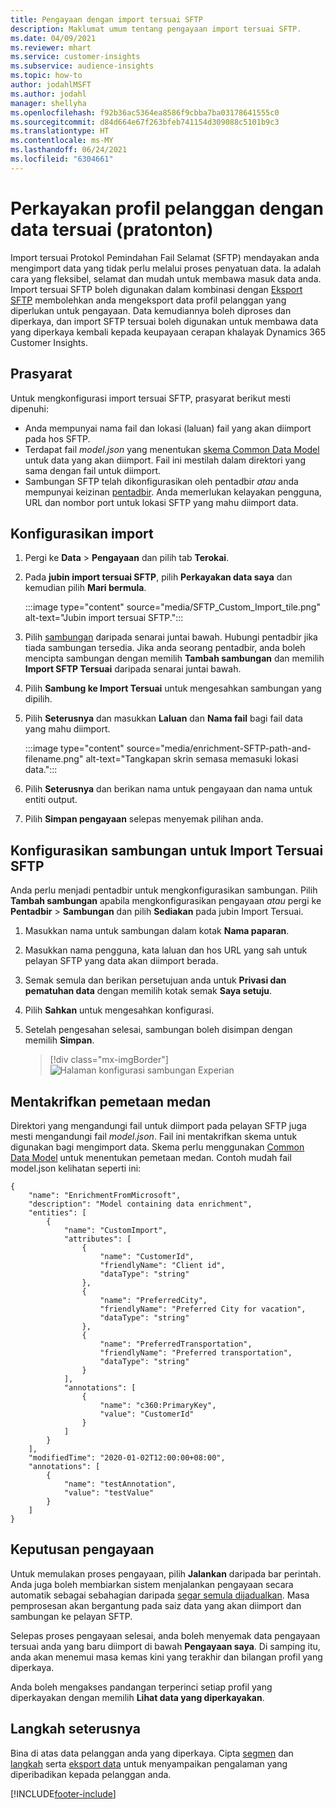 ```yaml
---
title: Pengayaan dengan import tersuai SFTP
description: Maklumat umum tentang pengayaan import tersuai SFTP.
ms.date: 04/09/2021
ms.reviewer: mhart
ms.service: customer-insights
ms.subservice: audience-insights
ms.topic: how-to
author: jodahlMSFT
ms.author: jodahl
manager: shellyha
ms.openlocfilehash: f92b36ac5364ea8586f9cbba7ba03178641555c0
ms.sourcegitcommit: d84d664e67f263bfeb741154d309088c5101b9c3
ms.translationtype: HT
ms.contentlocale: ms-MY
ms.lasthandoff: 06/24/2021
ms.locfileid: "6304661"
---
```

# <a name="enrich-customer-profiles-with-custom-data-preview"></a>Perkayakan profil pelanggan dengan data tersuai (pratonton)

Import tersuai Protokol Pemindahan Fail Selamat (SFTP) mendayakan anda mengimport data yang tidak perlu melalui proses penyatuan data. Ia adalah cara yang fleksibel, selamat dan mudah untuk membawa masuk data anda. Import tersuai SFTP boleh digunakan dalam kombinasi dengan [Eksport SFTP](export-sftp.md) membolehkan anda mengeksport data profil pelanggan yang diperlukan untuk pengayaan. Data kemudiannya boleh diproses dan diperkaya, dan import SFTP tersuai boleh digunakan untuk membawa data yang diperkaya kembali kepada keupayaan cerapan khalayak Dynamics 365 Customer Insights.

## <a name="prerequisites"></a>Prasyarat

Untuk mengkonfigurasi import tersuai SFTP, prasyarat berikut mesti dipenuhi:

- Anda mempunyai nama fail dan lokasi (laluan) fail yang akan diimport pada hos SFTP.
- Terdapat fail *model.json* yang menentukan [skema Common Data Model](/common-data-model/) untuk data yang akan diimport. Fail ini mestilah dalam direktori yang sama dengan fail untuk diimport.
- Sambungan SFTP telah dikonfigurasikan oleh pentadbir *atau* anda mempunyai keizinan [pentadbir](permissions.md#administrator). Anda memerlukan kelayakan pengguna, URL dan nombor port untuk lokasi SFTP yang mahu diimport data.


## <a name="configure-the-import"></a>Konfigurasikan import

1. Pergi ke **Data** > **Pengayaan** dan pilih tab **Terokai**.

1. Pada **jubin import tersuai SFTP**, pilih **Perkayakan data saya** dan kemudian pilih **Mari bermula**.

   :::image type="content" source="media/SFTP_Custom_Import_tile.png" alt-text="Jubin import tersuai SFTP.":::

1. Pilih [sambungan](connections.md) daripada senarai juntai bawah. Hubungi pentadbir jika tiada sambungan tersedia. Jika anda seorang pentadbir, anda boleh mencipta sambungan dengan memilih **Tambah sambungan** dan memilih **Import SFTP Tersuai** daripada senarai juntai bawah.

1. Pilih **Sambung ke Import Tersuai** untuk mengesahkan sambungan yang dipilih.

1.  Pilih **Seterusnya** dan masukkan **Laluan** dan **Nama fail** bagi fail data yang mahu diimport.

    :::image type="content" source="media/enrichment-SFTP-path-and-filename.png" alt-text="Tangkapan skrin semasa memasuki lokasi data.":::

1. Pilih **Seterusnya** dan berikan nama untuk pengayaan dan nama untuk entiti output. 

1. Pilih **Simpan pengayaan** selepas menyemak pilihan anda.

## <a name="configure-the-connection-for-sftp-custom-import"></a>Konfigurasikan sambungan untuk Import Tersuai SFTP 

Anda perlu menjadi pentadbir untuk mengkonfigurasikan sambungan. Pilih **Tambah sambungan** apabila mengkonfigurasikan pengayaan *atau* pergi ke **Pentadbir** > **Sambungan** dan pilih **Sediakan** pada jubin Import Tersuai.

1. Masukkan nama untuk sambungan dalam kotak **Nama paparan**.

1. Masukkan nama pengguna, kata laluan dan hos URL yang sah untuk pelayan SFTP yang data akan diimport berada.

1. Semak semula dan berikan persetujuan anda untuk **Privasi dan pematuhan data** dengan memilih kotak semak **Saya setuju**.

1. Pilih **Sahkan** untuk mengesahkan konfigurasi.

1. Setelah pengesahan selesai, sambungan boleh disimpan dengan memilih **Simpan**.

   > [!div class="mx-imgBorder"]
   > ![Halaman konfigurasi sambungan Experian](media/enrichment-SFTP-connection.png "Halaman konfigurasi sambungan Experian")


## <a name="defining-field-mappings"></a>Mentakrifkan pemetaan medan 

Direktori yang mengandungi fail untuk diimport pada pelayan SFTP juga mesti mengandungi fail *model.json*. Fail ini mentakrifkan skema untuk digunakan bagi mengimport data. Skema perlu menggunakan [Common Data Model](/common-data-model/) untuk menentukan pemetaan medan. Contoh mudah fail model.json kelihatan seperti ini:

```
{
    "name": "EnrichmentFromMicrosoft",
    "description": "Model containing data enrichment",
    "entities": [
        {
            "name": "CustomImport",
            "attributes": [
                {
                    "name": "CustomerId",
                    "friendlyName": "Client id",
                    "dataType": "string"
                },
                {
                    "name": "PreferredCity",
                    "friendlyName": "Preferred City for vacation",
                    "dataType": "string"
                },
                {
                    "name": "PreferredTransportation",
                    "friendlyName": "Preferred transportation",
                    "dataType": "string"
                }
            ],
            "annotations": [
                {
                    "name": "c360:PrimaryKey",
                    "value": "CustomerId"
                }
            ]
        }
    ],
    "modifiedTime": "2020-01-02T12:00:00+08:00",
    "annotations": [
        {
            "name": "testAnnotation",
            "value": "testValue"
        }
    ]
}
```

## <a name="enrichment-results"></a>Keputusan pengayaan

Untuk memulakan proses pengayaan, pilih **Jalankan** daripada bar perintah. Anda juga boleh membiarkan sistem menjalankan pengayaan secara automatik sebagai sebahagian daripada [segar semula dijadualkan](system.md#schedule-tab). Masa pemprosesan akan bergantung pada saiz data yang akan diimport dan sambungan ke pelayan SFTP.

Selepas proses pengayaan selesai, anda boleh menyemak data pengayaan tersuai anda yang baru diimport di bawah **Pengayaan saya**. Di samping itu, anda akan menemui masa kemas kini yang terakhir dan bilangan profil yang diperkaya.

Anda boleh mengakses pandangan terperinci setiap profil yang diperkayakan dengan memilih **Lihat data yang diperkayakan**.

## <a name="next-steps"></a>Langkah seterusnya

Bina di atas data pelanggan anda yang diperkaya. Cipta [segmen](segments.md) dan [langkah](measures.md) serta [eksport data](export-destinations.md) untuk menyampaikan pengalaman yang diperibadikan kepada pelanggan anda.

[!INCLUDE[footer-include](../includes/footer-banner.md)]
